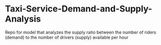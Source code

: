 # Taxi-Service-Demand-and-Supply-Analysis
Repo for model that analyzes the supply ratio between the number of riders (demand) to the number of drivers (supply) available per hour
